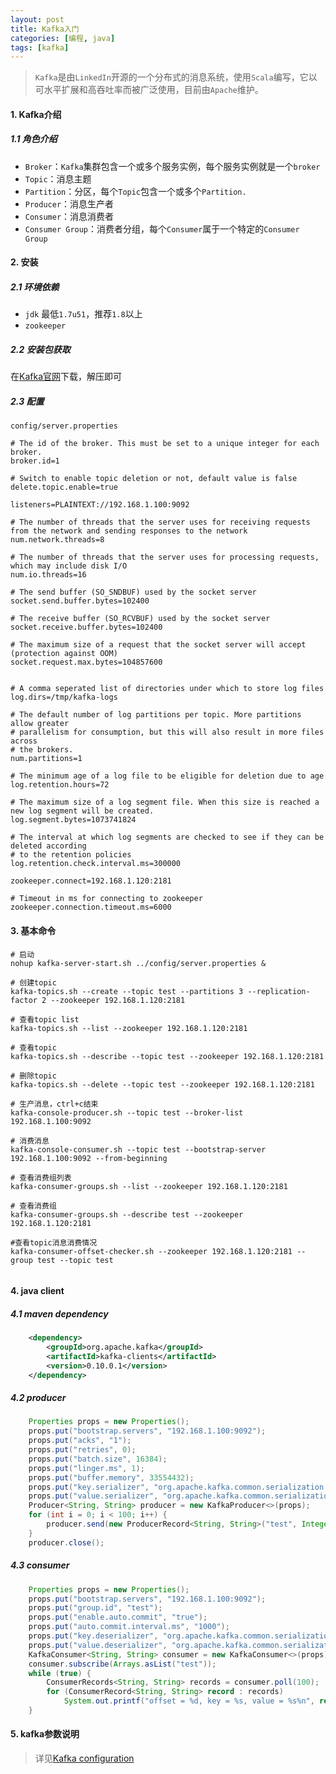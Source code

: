 ```yaml
---
layout: post
title: Kafka入门
categories: [编程, java]
tags: [kafka]
---
```


> `Kafka`是由`LinkedIn`开源的一个分布式的消息系统，使用`Scala`编写，它以可水平扩展和高吞吐率而被广泛使用，目前由`Apache`维护。

#### 1. Kafka介绍
##### 1.1 角色介绍
* `Broker`：`Kafka`集群包含一个或多个服务实例，每个服务实例就是一个`broker`
* `Topic`：消息主题
* `Partition`：分区，每个`Topic`包含一个或多个`Partition.`
* `Producer`：消息生产者
* `Consumer`：消息消费者
* `Consumer Group`：消费者分组，每个`Consumer`属于一个特定的`Consumer Group`

#### 2. 安装

##### 2.1 环境依赖
* `jdk` 最低`1.7u51`，推荐`1.8`以上
* `zookeeper`

##### 2.2 安装包获取
在[Kafka官网](http://kafka.apache.org/)下载，解压即可

##### 2.3 配置
`config/server.properties`
```properties
# The id of the broker. This must be set to a unique integer for each broker.
broker.id=1

# Switch to enable topic deletion or not, default value is false
delete.topic.enable=true

listeners=PLAINTEXT://192.168.1.100:9092

# The number of threads that the server uses for receiving requests from the network and sending responses to the network
num.network.threads=8

# The number of threads that the server uses for processing requests, which may include disk I/O
num.io.threads=16

# The send buffer (SO_SNDBUF) used by the socket server
socket.send.buffer.bytes=102400

# The receive buffer (SO_RCVBUF) used by the socket server
socket.receive.buffer.bytes=102400

# The maximum size of a request that the socket server will accept (protection against OOM)
socket.request.max.bytes=104857600


# A comma seperated list of directories under which to store log files
log.dirs=/tmp/kafka-logs

# The default number of log partitions per topic. More partitions allow greater
# parallelism for consumption, but this will also result in more files across
# the brokers.
num.partitions=1

# The minimum age of a log file to be eligible for deletion due to age
log.retention.hours=72

# The maximum size of a log segment file. When this size is reached a new log segment will be created.
log.segment.bytes=1073741824

# The interval at which log segments are checked to see if they can be deleted according
# to the retention policies
log.retention.check.interval.ms=300000

zookeeper.connect=192.168.1.120:2181

# Timeout in ms for connecting to zookeeper
zookeeper.connection.timeout.ms=6000

```

#### 3. 基本命令
```
# 启动
nohup kafka-server-start.sh ../config/server.properties &
 
# 创建topic
kafka-topics.sh --create --topic test --partitions 3 --replication-factor 2 --zookeeper 192.168.1.120:2181

# 查看topic list
kafka-topics.sh --list --zookeeper 192.168.1.120:2181

# 查看topic
kafka-topics.sh --describe --topic test --zookeeper 192.168.1.120:2181

# 删除topic
kafka-topics.sh --delete --topic test --zookeeper 192.168.1.120:2181

# 生产消息，ctrl+c结束
kafka-console-producer.sh --topic test --broker-list 192.168.1.100:9092

# 消费消息
kafka-console-consumer.sh --topic test --bootstrap-server 192.168.1.100:9092 --from-beginning

# 查看消费组列表
kafka-consumer-groups.sh --list --zookeeper 192.168.1.120:2181

# 查看消费组
kafka-consumer-groups.sh --describe test --zookeeper 192.168.1.120:2181

#查看topic消息消费情况
kafka-consumer-offset-checker.sh --zookeeper 192.168.1.120:2181 --group test --topic test
 
```

#### 4. java client

##### 4.1 maven dependency
```xml
    <dependency>
        <groupId>org.apache.kafka</groupId>
        <artifactId>kafka-clients</artifactId>
        <version>0.10.0.1</version>
    </dependency>
```

##### 4.2 producer
```java
    Properties props = new Properties();
    props.put("bootstrap.servers", "192.168.1.100:9092");
    props.put("acks", "1");
    props.put("retries", 0);
    props.put("batch.size", 16384);
    props.put("linger.ms", 1);
    props.put("buffer.memory", 33554432);
    props.put("key.serializer", "org.apache.kafka.common.serialization.StringSerializer");
    props.put("value.serializer", "org.apache.kafka.common.serialization.StringSerializer");
    Producer<String, String> producer = new KafkaProducer<>(props);
    for (int i = 0; i < 100; i++) {
        producer.send(new ProducerRecord<String, String>("test", Integer.toString(i), Integer.toString(i)));
    }
    producer.close();
```
##### 4.3 consumer
```java
    Properties props = new Properties();
    props.put("bootstrap.servers", "192.168.1.100:9092");
    props.put("group.id", "test");
    props.put("enable.auto.commit", "true");
    props.put("auto.commit.interval.ms", "1000");
    props.put("key.deserializer", "org.apache.kafka.common.serialization.StringDeserializer");
    props.put("value.deserializer", "org.apache.kafka.common.serialization.StringDeserializer");
    KafkaConsumer<String, String> consumer = new KafkaConsumer<>(props);
    consumer.subscribe(Arrays.asList("test"));
    while (true) {
        ConsumerRecords<String, String> records = consumer.poll(100);
        for (ConsumerRecord<String, String> record : records)
            System.out.printf("offset = %d, key = %s, value = %s%n", record.offset(), record.key(), record.value());
    }
```

#### 5. kafka参数说明
> 详见[Kafka configuration](http://kafka.apache.org/documentation/#configuration)